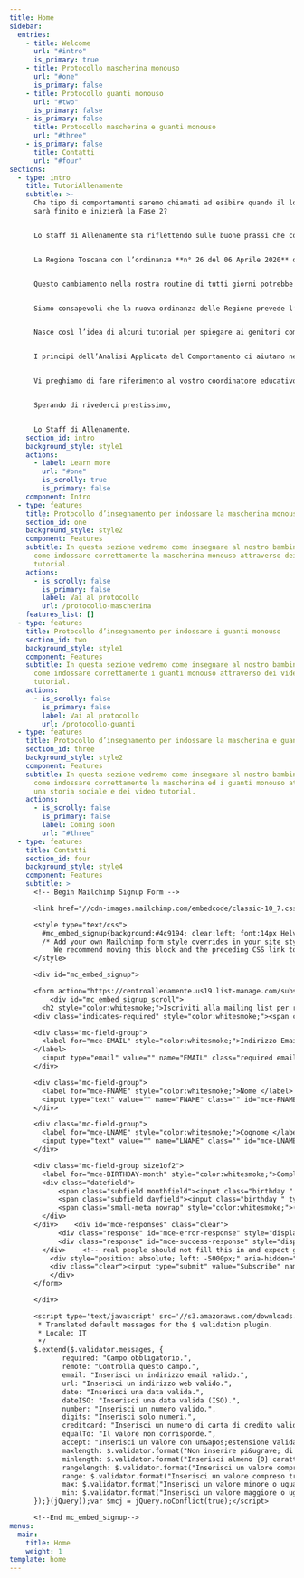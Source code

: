 ```yaml
---
title: Home
sidebar:
  entries:
    - title: Welcome
      url: "#intro"
      is_primary: true
    - title: Protocollo mascherina monouso
      url: "#one"
      is_primary: false
    - title: Protocollo guanti monouso
      url: "#two"
      is_primary: false
    - is_primary: false
      title: Protocollo mascherina e guanti monouso
      url: "#three"
    - is_primary: false
      title: Contatti
      url: "#four"
sections:
  - type: intro
    title: TutoriAllenamente
    subtitle: >-
      Che tipo di comportamenti saremo chiamati ad esibire quando il lockdown
      sarà finito e inizierà la Fase 2?


      Lo staff di Allenamente sta riflettendo sulle buone prassi che come cittadini saremo chiamati a esibire una volta che inizierà la Fase 2 di questo fenomeno che ci ha tutti quanti coinvolti e ci sta tenendo lontani ormai da tempo.


      La Regione Toscana con l’ordinanza **n° 26 del 06 Aprile 2020** dispone l’utilizzo obbligatorio della mascherina monouso e dei guanti in spazi chiusi, pubblici o privati aperti al pubblico, in presenza di più persone, oltre che nei mezzi di trasporto pubblico locale, nei servizi non di linea come taxi e noleggio con conducente; dispone inoltre il mantenimento della distanza interpersonale di almeno **1,8 m**.


      Questo cambiamento nella nostra routine di tutti giorni potrebbe essere problematico per i bambini/ragazzi con disturbo dello spettro autistico pertanto risulta fondamentale insegnare i nuovi comportamenti da esibire.


      Siamo consapevoli che la nuova ordinanza delle Regione prevede l’esonero di tali comportamenti per i bambini sotto i 6 anni o per gli individui che presentano particolari condizioni psicofisiche attestate dal medico di medicina generale o dal pediatra di libera scelta; tuttavia, come Allenamente e come professionisti che si occupano di educazione, riteniamo che i nostri bambini/ragazzi siano esposti ad un rischio maggiore rispetto ad altra popolazione. Molti di loro toccano qualsiasi cosa, portano le mani alla bocca e agli occhi, tanti di loro mettono in bocca oggetti e cose non commestibili. Pertanto riteniamo fondamentale l’insegnamento dei comportamenti **“portare la mascherina e i guanti”**, per tutelare la loro salute, per tutelare la salute delle persone che si occupano di loro e per non esporli al rischio di diventare potenziali vettori. Inoltre pensiamo che il **NON** uso della mascherina e dei guanti potrebbe essere fonte di stigma sociale e difficile reinserimento nelle attività comunitarie ed educative.


      Nasce così l’idea di alcuni tutorial per spiegare ai genitori come introdurre nella vita dei loro figli questi nuovi comportamenti e come insegnarli in maniera graduale, sono diversificati in base all’età ed alle competenze del bambino o ragazzo, selezionate quello che ritenete più adeguato oppure inviateci una mail ad [info@centroallenamente.it](mailto:info@centroallenamente.it) se avete dubbi o chiedete al vostro coordinatore di riferimento!


      I principi dell’Analisi Applicata del Comportamento ci aiutano nel progettare training di esposizione graduale ai nuovi stimoli e nuovi comportamenti per mantenere bassi i livelli di stress e di ansia che si potrebbero manifestare nei bambini/ragazzi.


      Vi preghiamo di fare riferimento al vostro coordinatore educativo per qualsiasi dubbio o difficoltà nell’esecuzione della procedura, oppure di inviare una mail ad [info@centroallenamente.it](mailto:info@centroallenamente.it) 


      Sperando di rivederci prestissimo,


      Lo Staff di Allenamente.
    section_id: intro
    background_style: style1
    actions:
      - label: Learn more
        url: "#one"
        is_scrolly: true
        is_primary: false
    component: Intro
  - type: features
    title: Protocollo d’insegnamento per indossare la mascherina monouso
    section_id: one
    background_style: style2
    component: Features
    subtitle: In questa sezione vedremo come insegnare al nostro bambino/ragazzo
      come indossare correttamente la mascherina monouso attraverso dei video
      tutorial.
    actions:
      - is_scrolly: false
        is_primary: false
        label: Vai al protocollo
        url: /protocollo-mascherina
    features_list: []
  - type: features
    title: Protocollo d’insegnamento per indossare i guanti monouso
    section_id: two
    background_style: style1
    component: Features
    subtitle: In questa sezione vedremo come insegnare al nostro bambino/ragazzo
      come indossare correttamente i guanti monouso attraverso dei video
      tutorial.
    actions:
      - is_scrolly: false
        is_primary: false
        label: Vai al protocollo
        url: /protocollo-guanti
  - type: features
    title: Protocollo d’insegnamento per indossare la mascherina e guanti monouso
    section_id: three
    background_style: style2
    component: Features
    subtitle: In questa sezione vedremo come insegnare al nostro bambino/ragazzo
      come indossare correttamente la mascherina ed i guanti monouso attraverso
      una storia sociale e dei video tutorial.
    actions:
      - is_scrolly: false
        is_primary: false
        label: Coming soon
        url: "#three"
  - type: features
    title: Contatti
    section_id: four
    background_style: style4
    component: Features
    subtitle: >
      <!-- Begin Mailchimp Signup Form -->

      <link href="//cdn-images.mailchimp.com/embedcode/classic-10_7.css" rel="stylesheet" type="text/css">

      <style type="text/css">
      	#mc_embed_signup{background:#4c9194; clear:left; font:14px Helvetica,Arial,sans-serif; display:block; }
      	/* Add your own Mailchimp form style overrides in your site stylesheet or in this style block.
      	   We recommend moving this block and the preceding CSS link to the HEAD of your HTML file. */
      </style>

      <div id="mc_embed_signup">

      <form action="https://centroallenamente.us19.list-manage.com/subscribe/post?u=234d796482f15274cb20eb4e1&amp;id=83253fd540" method="post" id="mc-embedded-subscribe-form" name="mc-embedded-subscribe-form" class="validate" target="_blank" novalidate>
          <div id="mc_embed_signup_scroll">
      	<h2 style="color:whitesmoke;">Iscriviti alla mailing list per ricevere aggiornamenti</h2>
      <div class="indicates-required" style="color:whitesmoke;"><span class="asterisk" >*</span> campo obbligatorio</div>

      <div class="mc-field-group">
      	<label for="mce-EMAIL" style="color:whitesmoke;">Indirizzo Email  <span class="asterisk">*</span>
      </label>
      	<input type="email" value="" name="EMAIL" class="required email" id="mce-EMAIL">
      </div>

      <div class="mc-field-group">
      	<label for="mce-FNAME" style="color:whitesmoke;">Nome </label>
      	<input type="text" value="" name="FNAME" class="" id="mce-FNAME">
      </div>

      <div class="mc-field-group">
      	<label for="mce-LNAME" style="color:whitesmoke;">Cognome </label>
      	<input type="text" value="" name="LNAME" class="" id="mce-LNAME">
      </div>

      <div class="mc-field-group size1of2">
      	<label for="mce-BIRTHDAY-month" style="color:whitesmoke;">Compleanno </label>
      	<div class="datefield">
      		<span class="subfield monthfield"><input class="birthday " type="text" pattern="[0-9]*" value="" placeholder="MM" size="2" maxlength="2" name="BIRTHDAY[month]" id="mce-BIRTHDAY-month"></span> / 
      		<span class="subfield dayfield"><input class="birthday " type="text" pattern="[0-9]*" value="" placeholder="DD" size="2" maxlength="2" name="BIRTHDAY[day]" id="mce-BIRTHDAY-day"></span> 
      		<span class="small-meta nowrap" style="color:whitesmoke;">( mm / dd )</span>
      	</div>
      </div>	<div id="mce-responses" class="clear">
      		<div class="response" id="mce-error-response" style="display:none"></div>
      		<div class="response" id="mce-success-response" style="display:none"></div>
      	</div>    <!-- real people should not fill this in and expect good things - do not remove this or risk form bot signups-->
          <div style="position: absolute; left: -5000px;" aria-hidden="true"><input type="text" name="b_234d796482f15274cb20eb4e1_83253fd540" tabindex="-1" value=""></div>
          <div class="clear"><input type="submit" value="Subscribe" name="subscribe" id="mc-embedded-subscribe" class="button" style="background-color:#23313C; border-radius: 15px"></div>
          </div>
      </form>

      </div>

      <script type='text/javascript' src='//s3.amazonaws.com/downloads.mailchimp.com/js/mc-validate.js'></script><script type='text/javascript'>(function($) {window.fnames = new Array(); window.ftypes = new Array();fnames[0]='EMAIL';ftypes[0]='email';fnames[1]='FNAME';ftypes[1]='text';fnames[2]='LNAME';ftypes[2]='text';fnames[3]='ADDRESS';ftypes[3]='address';fnames[4]='PHONE';ftypes[4]='phone';fnames[5]='BIRTHDAY';ftypes[5]='birthday'; /*
       * Translated default messages for the $ validation plugin.
       * Locale: IT
       */
      $.extend($.validator.messages, {
             required: "Campo obbligatorio.",
             remote: "Controlla questo campo.",
             email: "Inserisci un indirizzo email valido.",
             url: "Inserisci un indirizzo web valido.",
             date: "Inserisci una data valida.",
             dateISO: "Inserisci una data valida (ISO).",
             number: "Inserisci un numero valido.",
             digits: "Inserisci solo numeri.",
             creditcard: "Inserisci un numero di carta di credito valido.",
             equalTo: "Il valore non corrisponde.",
             accept: "Inserisci un valore con un&apos;estensione valida.",
             maxlength: $.validator.format("Non inserire pi&ugrave; di {0} caratteri."),
             minlength: $.validator.format("Inserisci almeno {0} caratteri."),
             rangelength: $.validator.format("Inserisci un valore compreso tra {0} e {1} caratteri."),
             range: $.validator.format("Inserisci un valore compreso tra {0} e {1}."),
             max: $.validator.format("Inserisci un valore minore o uguale a {0}."),
             min: $.validator.format("Inserisci un valore maggiore o uguale a {0}.")
      });}(jQuery));var $mcj = jQuery.noConflict(true);</script>

      <!--End mc_embed_signup-->
menus:
  main:
    title: Home
    weight: 1
template: home
---
```

